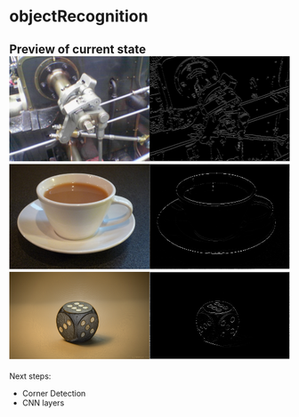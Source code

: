 # objectRecognition
Preview of current state
![Preview](/beforeAndAfter.png)
![Preview](/beforeAndAfter_2.png)
![Preview](/beforeAndAfter_3.png)
---

Next steps:
* Corner Detection
* CNN layers
